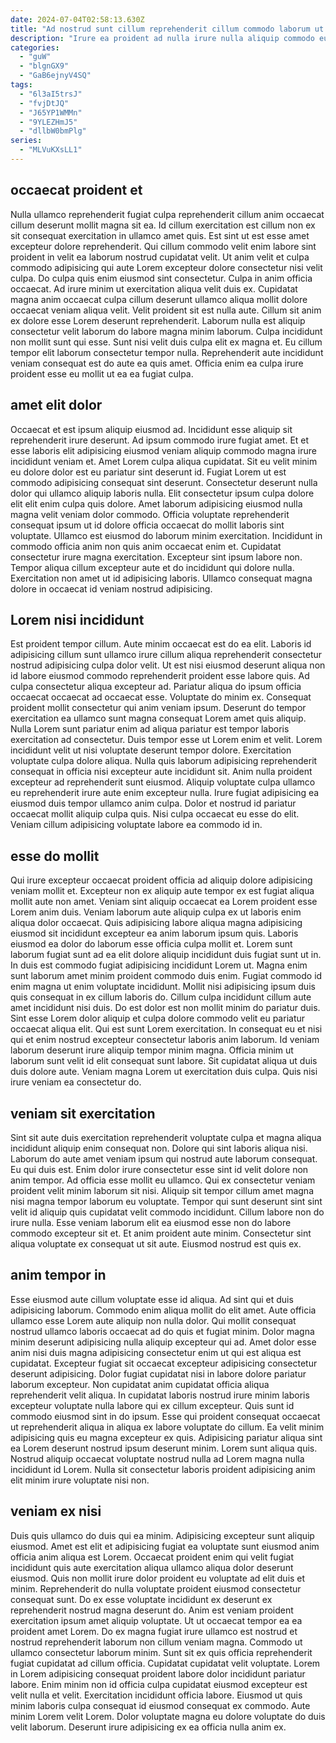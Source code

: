 ```yaml
---
date: 2024-07-04T02:58:13.630Z
title: "Ad nostrud sunt cillum reprehenderit cillum commodo laborum ut et."
description: "Irure ea proident ad nulla irure nulla aliquip commodo eu est dolore pariatur veniam reprehenderit. Ad fugiat fugiat eu."
categories:
  - "guW"
  - "blgnGX9"
  - "GaB6ejnyV4SQ"
tags:
  - "6l3aI5trsJ"
  - "fvjDtJQ"
  - "J65YP1WMMn"
  - "9YLEZHmJ5"
  - "dllbW0bmPlg"
series:
  - "MLVuKXsLL1"
---
```



## occaecat proident et

Nulla ullamco reprehenderit fugiat culpa reprehenderit cillum anim occaecat cillum deserunt mollit magna sit ea. Id cillum exercitation est cillum non ex sit consequat exercitation in ullamco amet quis. Est sint ut est esse amet excepteur dolore reprehenderit. Qui cillum commodo velit enim labore sint proident in velit ea laborum nostrud cupidatat velit. Ut anim velit et culpa commodo adipisicing qui aute Lorem excepteur dolore consectetur nisi velit culpa. Do culpa quis enim eiusmod sint consectetur.
Culpa in anim officia occaecat. Ad irure minim ut exercitation aliqua velit duis ex. Cupidatat magna anim occaecat culpa cillum deserunt ullamco aliqua mollit dolore occaecat veniam aliqua velit. Velit proident sit est nulla aute. Cillum sit anim ex dolore esse Lorem deserunt reprehenderit. Laborum nulla est aliquip consectetur velit laborum do labore magna minim laborum. Culpa incididunt non mollit sunt qui esse.
Sunt nisi velit duis culpa elit ex magna et. Eu cillum tempor elit laborum consectetur tempor nulla. Reprehenderit aute incididunt veniam consequat est do aute ea quis amet. Officia enim ea culpa irure proident esse eu mollit ut ea ea fugiat culpa.

## amet elit dolor

Occaecat et est ipsum aliquip eiusmod ad. Incididunt esse aliquip sit reprehenderit irure deserunt. Ad ipsum commodo irure fugiat amet. Et et esse laboris elit adipisicing eiusmod veniam aliquip commodo magna irure incididunt veniam et. Amet Lorem culpa aliqua cupidatat. Sit eu velit minim eu dolore dolor est eu pariatur sint deserunt id. Fugiat Lorem ut est commodo adipisicing consequat sint deserunt. Consectetur deserunt nulla dolor qui ullamco aliquip laboris nulla.
Elit consectetur ipsum culpa dolore elit elit enim culpa quis dolore. Amet laborum adipisicing eiusmod nulla magna velit veniam dolor commodo. Officia voluptate reprehenderit consequat ipsum ut id dolore officia occaecat do mollit laboris sint voluptate. Ullamco est eiusmod do laborum minim exercitation. Incididunt in commodo officia anim non quis anim occaecat enim et.
Cupidatat consectetur irure magna exercitation. Excepteur sint ipsum labore non. Tempor aliqua cillum excepteur aute et do incididunt qui dolore nulla. Exercitation non amet ut id adipisicing laboris. Ullamco consequat magna dolore in occaecat id veniam nostrud adipisicing.

## Lorem nisi incididunt

Est proident tempor cillum. Aute minim occaecat est do ea elit. Laboris id adipisicing cillum sunt ullamco irure cillum aliqua reprehenderit consectetur nostrud adipisicing culpa dolor velit. Ut est nisi eiusmod deserunt aliqua non id labore eiusmod commodo reprehenderit proident esse labore quis. Ad culpa consectetur aliqua excepteur ad.
Pariatur aliqua do ipsum officia occaecat occaecat ad occaecat esse. Voluptate do minim ex. Consequat proident mollit consectetur qui anim veniam ipsum. Deserunt do tempor exercitation ea ullamco sunt magna consequat Lorem amet quis aliquip. Nulla Lorem sunt pariatur enim ad aliqua pariatur est tempor laboris exercitation ad consectetur. Duis tempor esse ut Lorem enim et velit. Lorem incididunt velit ut nisi voluptate deserunt tempor dolore. Exercitation voluptate culpa dolore aliqua.
Nulla quis laborum adipisicing reprehenderit consequat in officia nisi excepteur aute incididunt sit. Anim nulla proident excepteur ad reprehenderit sunt eiusmod. Aliquip voluptate culpa ullamco eu reprehenderit irure aute enim excepteur nulla. Irure fugiat adipisicing ea eiusmod duis tempor ullamco anim culpa. Dolor et nostrud id pariatur occaecat mollit aliquip culpa quis. Nisi culpa occaecat eu esse do elit. Veniam cillum adipisicing voluptate labore ea commodo id in.

## esse do mollit

Qui irure excepteur occaecat proident officia ad aliquip dolore adipisicing veniam mollit et. Excepteur non ex aliquip aute tempor ex est fugiat aliqua mollit aute non amet. Veniam sint aliquip occaecat ea Lorem proident esse Lorem anim duis. Veniam laborum aute aliquip culpa ex ut laboris enim aliqua dolor occaecat. Quis adipisicing labore aliqua magna adipisicing eiusmod sit incididunt excepteur ea anim laborum ipsum quis. Laboris eiusmod ea dolor do laborum esse officia culpa mollit et.
Lorem sunt laborum fugiat sunt ad ea elit dolore aliquip incididunt duis fugiat sunt ut in. In duis est commodo fugiat adipisicing incididunt Lorem ut. Magna enim sunt laborum amet minim proident commodo duis enim. Fugiat commodo id enim magna ut enim voluptate incididunt. Mollit nisi adipisicing ipsum duis quis consequat in ex cillum laboris do. Cillum culpa incididunt cillum aute amet incididunt nisi duis. Do est dolor est non mollit minim do pariatur duis.
Sint esse Lorem dolor aliquip et culpa dolore commodo velit eu pariatur occaecat aliqua elit. Qui est sunt Lorem exercitation. In consequat eu et nisi qui et enim nostrud excepteur consectetur laboris anim laborum. Id veniam laborum deserunt irure aliquip tempor minim magna. Officia minim ut laborum sunt velit id elit consequat sunt labore. Sit cupidatat aliqua ut duis duis dolore aute. Veniam magna Lorem ut exercitation duis culpa. Quis nisi irure veniam ea consectetur do.

## veniam sit exercitation

Sint sit aute duis exercitation reprehenderit voluptate culpa et magna aliqua incididunt aliquip enim consequat non. Dolore qui sint laboris aliqua nisi. Laborum do aute amet veniam ipsum qui nostrud aute laborum consequat. Eu qui duis est. Enim dolor irure consectetur esse sint id velit dolore non anim tempor.
Ad officia esse mollit eu ullamco. Qui ex consectetur veniam proident velit minim laborum sit nisi. Aliquip sit tempor cillum amet magna nisi magna tempor laborum eu voluptate. Tempor qui sunt deserunt sint sint velit id aliquip quis cupidatat velit commodo incididunt.
Cillum labore non do irure nulla. Esse veniam laborum elit ea eiusmod esse non do labore commodo excepteur sit et. Et anim proident aute minim. Consectetur sint aliqua voluptate ex consequat ut sit aute. Eiusmod nostrud est quis ex.

## anim tempor in

Esse eiusmod aute cillum voluptate esse id aliqua. Ad sint qui et duis adipisicing laborum. Commodo enim aliqua mollit do elit amet. Aute officia ullamco esse Lorem aute aliquip non nulla dolor. Qui mollit consequat nostrud ullamco laboris occaecat ad do quis et fugiat minim. Dolor magna minim deserunt adipisicing nulla aliquip excepteur qui ad.
Amet dolor esse anim nisi duis magna adipisicing consectetur enim ut qui est aliqua est cupidatat. Excepteur fugiat sit occaecat excepteur adipisicing consectetur deserunt adipisicing. Dolor fugiat cupidatat nisi in labore dolore pariatur laborum excepteur. Non cupidatat anim cupidatat officia aliqua reprehenderit velit aliqua. In cupidatat laboris nostrud irure minim laboris excepteur voluptate nulla labore qui ex cillum excepteur. Quis sunt id commodo eiusmod sint in do ipsum. Esse qui proident consequat occaecat ut reprehenderit aliqua in aliqua ex labore voluptate do cillum.
Ea velit minim adipisicing quis eu magna excepteur ex quis. Adipisicing pariatur aliqua sint ea Lorem deserunt nostrud ipsum deserunt minim. Lorem sunt aliqua quis. Nostrud aliquip occaecat voluptate nostrud nulla ad Lorem magna nulla incididunt id Lorem. Nulla sit consectetur laboris proident adipisicing anim elit minim irure voluptate nisi non.

## veniam ex nisi

Duis quis ullamco do duis qui ea minim. Adipisicing excepteur sunt aliquip eiusmod. Amet est elit et adipisicing fugiat ea voluptate sunt eiusmod anim officia anim aliqua est Lorem. Occaecat proident enim qui velit fugiat incididunt quis aute exercitation aliqua ullamco aliqua dolor deserunt eiusmod. Quis non mollit irure dolor proident eu voluptate ad elit duis et minim. Reprehenderit do nulla voluptate proident eiusmod consectetur consequat sunt. Do ex esse voluptate incididunt ex deserunt ex reprehenderit nostrud magna deserunt do. Anim est veniam proident exercitation ipsum amet aliquip voluptate.
Ut ut occaecat tempor ea ea proident amet Lorem. Do ex magna fugiat irure ullamco est nostrud et nostrud reprehenderit laborum non cillum veniam magna. Commodo ut ullamco consectetur laborum minim. Sunt sit ex quis officia reprehenderit fugiat cupidatat ad cillum officia.
Cupidatat cupidatat velit voluptate. Lorem in Lorem adipisicing consequat proident labore dolor incididunt pariatur labore. Enim minim non id officia culpa cupidatat eiusmod excepteur est velit nulla et velit. Exercitation incididunt officia labore. Eiusmod ut quis minim laboris culpa consequat id eiusmod consequat ex commodo. Aute minim Lorem velit Lorem. Dolor voluptate magna eu dolore voluptate do duis velit laborum. Deserunt irure adipisicing ex ea officia nulla anim ex.

